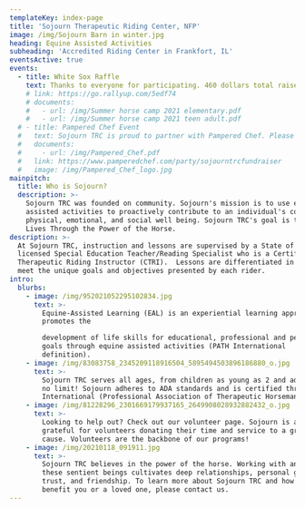 ```yaml
---
templateKey: index-page
title: 'Sojourn Therapeutic Riding Center, NFP'
image: /img/Sojourn Barn in winter.jpg
heading: Equine Assisted Activities
subheading: 'Accredited Riding Center in Frankfort, IL'
eventsActive: true
events:
  - title: White Sox Raffle
    text: Thanks to everyone for participating. 460 dollars total raised. Congratulations to Kevin McCormick for winning!
    # link: https://go.rallyup.com/5edf74
    # documents:
    #   - url: /img/Summer horse camp 2021 elementary.pdf
    #   - url: /img/Summer horse camp 2021 teen adult.pdf
  # - title: Pampered Chef Event
  #   text: Sojourn TRC is proud to partner with Pampered Chef. Please click here to benefit both your kitchen and Sojourn's programs. Thank you!
  #   documents:
  #     - url: /img/Pampered_Chef.pdf
  #   link: https://www.pamperedchef.com/party/sojourntrcfundraiser
  #   image: /img/Pampered_Chef_logo.jpg
mainpitch:
  title: Who is Sojourn?
  description: >-
    Sojourn TRC was founded on community. Sojourn's mission is to use equine
    assisted activities to proactively contribute to an individual's cognitive,
    physical, emotional, and social well being. Sojourn TRC's goal is to Enhance
    Lives Through the Power of the Horse.
description: >-
  At Sojourn TRC, instruction and lessons are supervised by a State of Illinois
  licensed Special Education Teacher/Reading Specialist who is a Certified
  Therapeutic Riding Instructor (CTRI).  Lessons are differentiated in order to
  meet the unique goals and objectives presented by each rider.
intro:
  blurbs:
    - image: /img/952021052295102834.jpg
      text: >-
        Equine-Assisted Learning (EAL) is an experiential learning approach that
        promotes the

        development of life skills for educational, professional and personal
        goals through equine assisted activities (PATH International
        definition).
    - image: /img/83083758_2345209118916504_5895494503896186880_o.jpg
      text: >-
        Sojourn TRC serves all ages, from children as young as 2 and adults to
        no limit! Sojourn adheres to ADA standards and is certified through PATH
        International (Professional Association of Therapeutic Horsemanship).
    - image: /img/81228296_2301669179937165_2649908028932882432_o.jpg
      text: >-
        Looking to help out? Check out our volunteer page. Sojourn is always
        grateful for volunteers donating their time and service to a great
        cause. Volunteers are the backbone of our programs!
    - image: /img/20210118_091911.jpg
      text: >-
        Sojourn TRC believes in the power of the horse. Working with and around
        these sentient beings cultivates deep relationships, personal growth,
        trust, and friendship. To learn more about Sojourn TRC and how we might
        benefit you or a loved one, please contact us.
---
```

